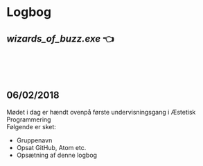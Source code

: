 # Logbog
## *wizards_of_buzz.exe* :point_left:
</br>
</br>
</br>

## 06/02/2018

Mødet i dag er hændt ovenpå første undervisningsgang i Æstetisk Programmering </br>
Følgende er sket:
* Gruppenavn
* Opsat GitHub, Atom etc.
* Opsætning af denne logbog
